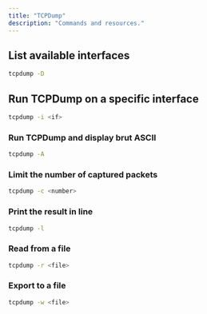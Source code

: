 ```yaml
---
title: "TCPDump"
description: "Commands and resources."
---
```


## List available interfaces

```sh
tcpdump -D
```

## Run TCPDump on a specific interface

```sh
tcpdump -i <if>
```

### Run TCPDump and display brut ASCII

```sh
tcpdump -A
```

### Limit the number of captured packets

```sh
tcpdump -c <number>
```

### Print the result in line

```sh
tcpdump -l
```

### Read from a file

```sh
tcpdump -r <file>
```

### Export to a file

```sh
tcpdump -w <file>
```

